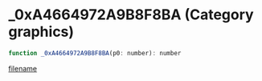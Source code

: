 # _0xA4664972A9B8F8BA (Category graphics)

```js
function _0xA4664972A9B8F8BA(p0: number): number
```

[filename](_0xA4664972A9B8F8BA_m.md ':include')